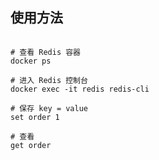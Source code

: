 
## 使用方法

```shell

# 查看 Redis 容器
docker ps

# 进入 Redis 控制台
docker exec -it redis redis-cli

# 保存 key = value
set order 1

# 查看
get order

```